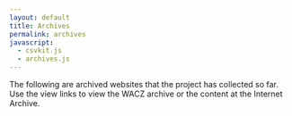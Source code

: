 ```yaml
---
layout: default
title: Archives
permalink: archives
javascript:
  - csvkit.js
  - archives.js
---
```

<base target="_blank">

The following are archived websites that the project has collected so far. Use the view links to view the WACZ archive or the content at the Internet Archive. 

<section id="archives">
</section>

[Google Sheet]: https://docs.google.com/spreadsheets/d/1kGScdU9df7T2QS9RnM_qvciT04Y1tmBiGVH-XD1E4l0/edit#gid=332157149


